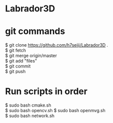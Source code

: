 # Labrador3D

# git commands
$ git clone https://github.com/h7seiji/Labrador3D .  
$ git fetch  
$ git merge origin/master  
$ git add "files"  
$ git commit  
$ git push  

# Run scripts in order
$ sudo bash cmake.sh  
$ sudo bash opencv.sh 
$ sudo bash openmvg.sh  
$ sudo bash network.sh  
